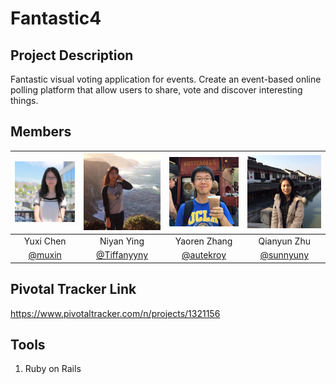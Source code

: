 # Fantastic4

## Project Description
Fantastic visual voting application for events. Create an event-based online polling platform that allow users to share, vote and discover interesting things.

## Members

| ![muxin](https://github.com/scalableinternetservices/Fantastic4/raw/master/res/yuxi.jpg) | ![Tiffanyyny](https://github.com/scalableinternetservices/Fantastic4/raw/master/res/niyan.jpg) | ![autekroy](https://github.com/scalableinternetservices/Fantastic4/raw/master/res/yaoren.jpg) | ![sunnyuny](https://github.com/scalableinternetservices/Fantastic4/raw/master/res/qianyun.jpg) |
| :------------: | :------------: | :------------: | :------------: |
| Yuxi Chen | Niyan Ying | Yaoren Zhang | Qianyun Zhu |
| [@muxin](https://github.com/muxin) | [@Tiffanyyny](https://github.com/Tiffanyyny) | [@autekroy](https://github.com/autekroy) | [@sunnyuny](https://github.com/sunnyuny) |



## Pivotal Tracker Link
https://www.pivotaltracker.com/n/projects/1321156

## Tools
 1. Ruby on Rails
